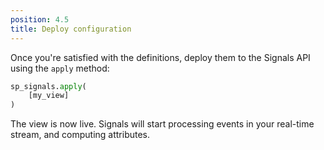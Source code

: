 ```yaml
---
position: 4.5
title: Deploy configuration
---
```


Once you're satisfied with the definitions, deploy them to the Signals API using the `apply` method:

```python
sp_signals.apply(
    [my_view]
)
```

The view is now live. Signals will start processing events in your real-time stream, and computing attributes.
